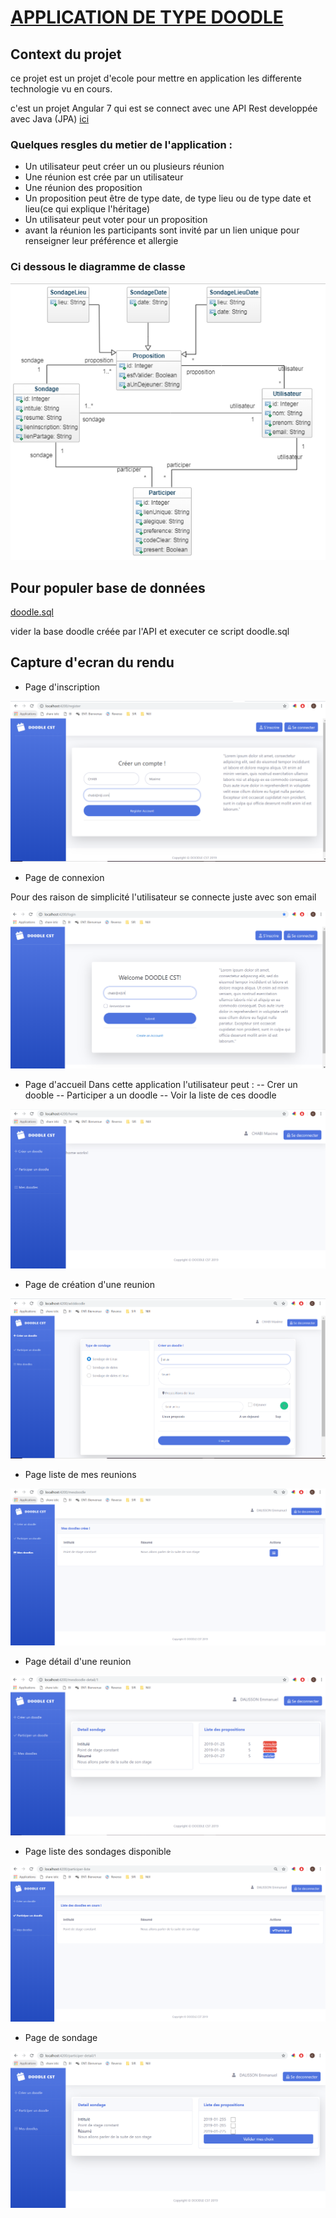 # [APPLICATION DE TYPE DOODLE](https://github.com/Constant23/Doodle-front)

## Context du projet 

ce projet est un projet d'ecole pour mettre en application les differente technologie vu en cours. 

c'est un projet Angular 7 qui est se connect avec une API Rest developpée avec Java (JPA) [ici](https://github.com/Constant23/tpjpa2019sir)

### Quelques resgles du metier de l'application :

-   Un utilisateur peut créer un ou plusieurs réunion
-   Une réunion est crée par un utilisateur
-   Une réunion des proposition
-   Un proposition peut être de type date, de type lieu ou de type date et lieu(ce qui explique l'héritage)
-   Un utilisateur peut voter pour un proposition
-   avant la réunion les participants sont invité par un lien unique pour renseigner leur préférence et allergie

### Ci dessous le diagramme de classe 

[![SB Admin 2 Preview](https://github.com/Constant23/Doodle-front/blob/master/src/assets/capture/DC.PNG)](https://github.com/Constant23/Doodle-front/blob/master/src/assets/capture/DC.PNG)

## Pour populer base de données 

[doodle.sql](https://github.com/Constant23/Doodle-front/blob/master/dooble.sql)

vider la base doodle créée par l'API et executer ce script doodle.sql 

## Capture d'ecran du rendu 
-   Page d'inscription 

[![](https://github.com/Constant23/Doodle-front/blob/master/src/assets/capture/1.PNG)](https://github.com/Constant23/Doodle-front/blob/master/src/assets/capture/1.PNG)

-   Page de connexion 

Pour des raison de simplicité l'utilisateur se connecte juste avec son email

[![](https://github.com/Constant23/Doodle-front/blob/master/src/assets/capture/2.PNG)](https://github.com/Constant23/Doodle-front/blob/master/src/assets/capture/2.PNG)

-   Page d'accueil
Dans cette application l'utilisateur peut :
-- Crer un dooble 
-- Participer a un doodle 
-- Voir la liste de ces doodle 

[![](https://github.com/Constant23/Doodle-front/blob/master/src/assets/capture/3.PNG)](https://github.com/Constant23/Doodle-front/blob/master/src/assets/capture/3.PNG)

-   Page de création d'une reunion 

[![](https://github.com/Constant23/Doodle-front/blob/master/src/assets/capture/4.PNG)](https://github.com/Constant23/Doodle-front/blob/master/src/assets/capture/4.PNG)

-   Page liste de mes reunions 

[![](https://github.com/Constant23/Doodle-front/blob/master/src/assets/capture/5.PNG)](https://github.com/Constant23/Doodle-front/blob/master/src/assets/capture/5.PNG)

-   Page détail d'une reunion  

[![](https://github.com/Constant23/Doodle-front/blob/master/src/assets/capture/7.PNG)](https://github.com/Constant23/Doodle-front/blob/master/src/assets/capture/7.PNG)

-   Page liste des sondages disponible 

[![](https://github.com/Constant23/Doodle-front/blob/master/src/assets/capture/6.PNG)](https://github.com/Constant23/Doodle-front/blob/master/src/assets/capture/6.PNG)

-   Page de sondage 

[![](https://github.com/Constant23/Doodle-front/blob/master/src/assets/capture/8.PNG)](https://github.com/Constant23/Doodle-front/blob/master/src/assets/capture/8.PNG)

